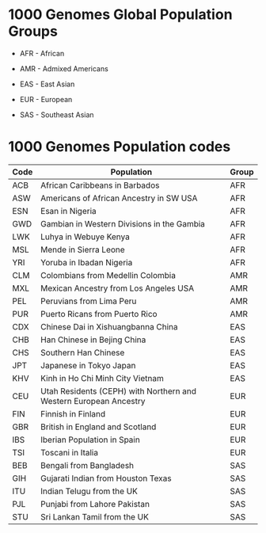 # 1000 Genomes Global Population Groups

- AFR - African

- AMR - Admixed Americans

- EAS - East Asian

- EUR - European

- SAS - Southeast Asian

# 1000 Genomes Population codes


| Code |                          Population                               | Group |
|------|-------------------------------------------------------------------|-------|
| ACB | African Caribbeans in Barbados                                    | AFR |
| ASW | Americans of African Ancestry in SW USA                           | AFR |
| ESN | Esan in Nigeria                                                   | AFR |
| GWD | Gambian in Western Divisions in the Gambia                        | AFR |
| LWK | Luhya in Webuye Kenya                                             | AFR |
| MSL | Mende in Sierra Leone                                             | AFR |
| YRI | Yoruba in Ibadan Nigeria                                          | AFR |
| CLM | Colombians from Medellin Colombia                                 | AMR |
| MXL | Mexican Ancestry from Los Angeles USA                             | AMR |
| PEL | Peruvians from Lima Peru                                          | AMR |
| PUR | Puerto Ricans from Puerto Rico                                    | AMR |
| CDX | Chinese Dai in Xishuangbanna China                                | EAS |
| CHB | Han Chinese in Bejing China                                       | EAS |
| CHS | Southern Han Chinese                                              | EAS |
| JPT | Japanese in Tokyo Japan                                           | EAS |
| KHV | Kinh in Ho Chi Minh City Vietnam                                  | EAS |
| CEU | Utah Residents (CEPH) with Northern and Western European Ancestry | EUR |
| FIN | Finnish in Finland                                                | EUR |
| GBR | British in England and Scotland                                   | EUR |
| IBS | Iberian Population in Spain                                       | EUR |
| TSI | Toscani in Italia                                                 | EUR |
| BEB | Bengali from Bangladesh                                           | SAS |
| GIH | Gujarati Indian from Houston Texas                                | SAS |
| ITU | Indian Telugu from the UK                                         | SAS |
| PJL | Punjabi from Lahore Pakistan                                      | SAS |
| STU | Sri Lankan Tamil from the UK                                      | SAS |